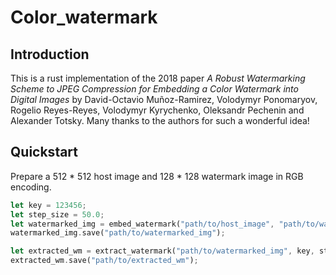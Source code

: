 # Color_watermark

## Introduction 

This is a rust implementation of the 2018 paper *A Robust Watermarking Scheme to JPEG Compression for Embedding a Color Watermark into Digital Images* by David-Octavio Muñoz-Ramirez, Volodymyr Ponomaryov, Rogelio Reyes-Reyes, Volodymyr Kyrychenko, Oleksandr Pechenin and Alexander Totsky. Many thanks to the authors for such a wonderful idea! 

## Quickstart

Prepare a 512 * 512 host image and 128 * 128 watermark image in RGB encoding. 

```rust
let key = 123456;
let step_size = 50.0;
let watermarked_img = embed_watermark("path/to/host_image", "path/to/watermark", key, step_size);
watermarked_img.save("path/to/watermarked_img");

let extracted_wm = extract_watermark("path/to/watermarked_img", key, step_size);
extracted_wm.save("path/to/extracted_wm");
```
